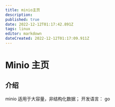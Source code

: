 ```yaml
---
title: minio主页
description: 
published: true
date: 2022-12-12T01:17:42.891Z
tags: linux
editor: markdown
dateCreated: 2022-12-12T01:17:09.911Z
---
```


# Minio 主页

## 介绍
minio 适用于大容量，非结构化数据； 
开发语言： go
